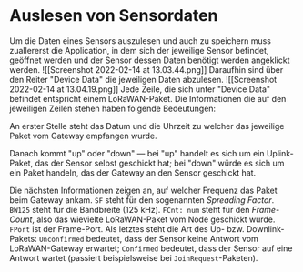 ```toc
```
# Auslesen von Sensordaten
Um die Daten eines Sensors auszulesen und auch zu speichern muss zuallererst die Application, in dem sich der jeweilige Sensor befindet, geöffnet werden und der Sensor dessen Daten benötigt werden angeklickt werden. 
![[Screenshot 2022-02-14 at 13.03.44.png]]
Daraufhin sind über den Reiter "Device Data" die jeweiligen Daten abzulesen.
![[Screenshot 2022-02-14 at 13.04.19.png]]
Jede Zeile, die sich unter "Device Data" befindet entspricht einem LoRaWAN-Paket. Die Informationen die auf den jeweiligen Zeilen stehen haben folgende Bedeutungen: 

An erster Stelle steht das Datum und die Uhrzeit zu welcher das jeweilige Paket vom Gateway empfangen wurde. 

Danach kommt "up" oder "down" — bei "up" handelt es sich um ein Uplink-Paket, das der Sensor selbst geschickt hat; bei "down" würde es sich um ein Paket handeln, das der Gateway an den Sensor geschickt hat.

Die nächsten Informationen zeigen an, auf welcher Frequenz das Paket beim Gateway ankam. `SF` steht für den sogenannten _Spreading Factor_. `BW125` steht für die Bandbreite (125 kHz). `FCnt: num` steht für den _Frame-Count_, also das wievielte LoRaWAN-Paket vom Node geschickt wurde. `FPort` ist der Frame-Port. Als letztes steht die Art des Up- bzw. Downlink-Pakets: `Unconfirmed` bedeutet, dass der Sensor keine Antwort vom LoRaWAN-Gateway erwartet; `Confirmed` bedeutet, dass der Sensor auf eine Antwort wartet (passiert beispielsweise bei `JoinRequest`-Paketen).
